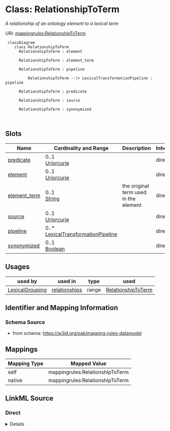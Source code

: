 # Class: RelationshipToTerm


_A relationship of an ontology element to a lexical term_





URI: [mappingrules:RelationshipToTerm](https://w3id.org/oak/mapping-rules-datamodel/RelationshipToTerm)




```{mermaid}
 classDiagram
    class RelationshipToTerm
      RelationshipToTerm : element
        
      RelationshipToTerm : element_term
        
      RelationshipToTerm : pipeline
        
          RelationshipToTerm --|> LexicalTransformationPipeline : pipeline
        
      RelationshipToTerm : predicate
        
      RelationshipToTerm : source
        
      RelationshipToTerm : synonymized
        
      
```




<!-- no inheritance hierarchy -->


## Slots

| Name | Cardinality and Range | Description | Inheritance |
| ---  | --- | --- | --- |
| [predicate](predicate.md) | 0..1 <br/> [Uriorcurie](Uriorcurie.md) |  | direct |
| [element](element.md) | 0..1 <br/> [Uriorcurie](Uriorcurie.md) |  | direct |
| [element_term](element_term.md) | 0..1 <br/> [String](String.md) | the original term used in the element | direct |
| [source](source.md) | 0..1 <br/> [Uriorcurie](Uriorcurie.md) |  | direct |
| [pipeline](pipeline.md) | 0..* <br/> [LexicalTransformationPipeline](LexicalTransformationPipeline.md) |  | direct |
| [synonymized](synonymized.md) | 0..1 <br/> [Boolean](Boolean.md) |  | direct |





## Usages

| used by | used in | type | used |
| ---  | --- | --- | --- |
| [LexicalGrouping](LexicalGrouping.md) | [relationships](relationships.md) | range | [RelationshipToTerm](RelationshipToTerm.md) |






## Identifier and Mapping Information







### Schema Source


* from schema: https://w3id.org/oak/mapping-rules-datamodel





## Mappings

| Mapping Type | Mapped Value |
| ---  | ---  |
| self | mappingrules:RelationshipToTerm |
| native | mappingrules:RelationshipToTerm |





## LinkML Source

<!-- TODO: investigate https://stackoverflow.com/questions/37606292/how-to-create-tabbed-code-blocks-in-mkdocs-or-sphinx -->

### Direct

<details>
```yaml
name: RelationshipToTerm
description: A relationship of an ontology element to a lexical term
from_schema: https://w3id.org/oak/mapping-rules-datamodel
attributes:
  predicate:
    name: predicate
    from_schema: https://w3id.org/oak/lexical-index
    rank: 1000
    range: uriorcurie
  element:
    name: element
    from_schema: https://w3id.org/oak/lexical-index
    rank: 1000
    range: uriorcurie
  element_term:
    name: element_term
    description: the original term used in the element
    from_schema: https://w3id.org/oak/lexical-index
    rank: 1000
  source:
    name: source
    from_schema: https://w3id.org/oak/lexical-index
    rank: 1000
    range: uriorcurie
  pipeline:
    name: pipeline
    from_schema: https://w3id.org/oak/lexical-index
    rank: 1000
    multivalued: true
    range: LexicalTransformationPipeline
  synonymized:
    name: synonymized
    from_schema: https://w3id.org/oak/lexical-index
    rank: 1000
    range: boolean

```
</details>

### Induced

<details>
```yaml
name: RelationshipToTerm
description: A relationship of an ontology element to a lexical term
from_schema: https://w3id.org/oak/mapping-rules-datamodel
attributes:
  predicate:
    name: predicate
    from_schema: https://w3id.org/oak/lexical-index
    rank: 1000
    alias: predicate
    owner: RelationshipToTerm
    domain_of:
    - RelationshipToTerm
    range: uriorcurie
  element:
    name: element
    from_schema: https://w3id.org/oak/lexical-index
    rank: 1000
    alias: element
    owner: RelationshipToTerm
    domain_of:
    - RelationshipToTerm
    range: uriorcurie
  element_term:
    name: element_term
    description: the original term used in the element
    from_schema: https://w3id.org/oak/lexical-index
    rank: 1000
    alias: element_term
    owner: RelationshipToTerm
    domain_of:
    - RelationshipToTerm
    range: string
  source:
    name: source
    from_schema: https://w3id.org/oak/lexical-index
    rank: 1000
    alias: source
    owner: RelationshipToTerm
    domain_of:
    - RelationshipToTerm
    range: uriorcurie
  pipeline:
    name: pipeline
    from_schema: https://w3id.org/oak/lexical-index
    rank: 1000
    multivalued: true
    alias: pipeline
    owner: RelationshipToTerm
    domain_of:
    - RelationshipToTerm
    range: LexicalTransformationPipeline
  synonymized:
    name: synonymized
    from_schema: https://w3id.org/oak/lexical-index
    rank: 1000
    alias: synonymized
    owner: RelationshipToTerm
    domain_of:
    - RelationshipToTerm
    range: boolean

```
</details>